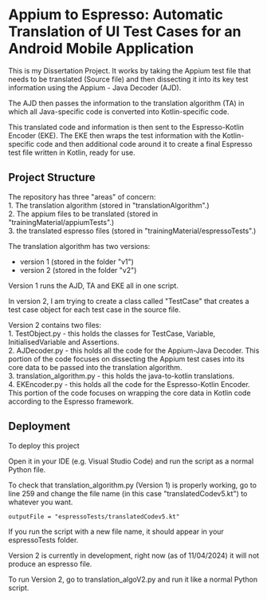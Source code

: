 
# Appium to Espresso: Automatic Translation of UI Test Cases for an Android Mobile Application

This is my Dissertation Project. It works by taking the Appium test file that needs to be translated (Source file) and then dissecting it into its key test information using the Appium - Java Decoder (AJD). 

The AJD then passes the information to the translation algorithm (TA) in which all Java-specific code is converted into Kotlin-specific code. 

This translated code and information is then sent to the Espresso-Kotlin Encoder (EKE). The EKE then wraps the test information with the Kotlin-specific code and then additional code around it to create a final Espresso test file written in Kotlin, ready for use. 



## Project Structure

The repository has three "areas" of concern:   
    1. The translation algorithm (stored in "translationAlgorithm".)  
    2. The appium files to be translated (stored in "trainingMaterial/appiumTests".)   
    3. the translated espresso files (stored in "trainingMaterial/espressoTests".)  

The translation algorithm has two versions:  
- version 1 (stored in the folder "v1")  
- version 2 (stored in the folder "v2")  

Version 1 runs the AJD, TA and EKE all in one script.

In version 2, I am trying to create a class called "TestCase" that creates a test case object for each test case in the source file.

Version 2 contains two files:  
    1. TestObject.py - this holds the classes for TestCase, Variable, InitialisedVariable and Assertions.  
    2. AJDecoder.py - this holds all the code for the Appium-Java Decoder. This portion of the code focuses on dissecting the Appium test cases into its core data to be passed into the translation algorithm.  
    3. translation_algorithm.py - this holds the java-to-kotlin translations.  
    4. EKEncoder.py - this holds all the code for the Espresso-Kotlin Encoder. This portion of the code focuses on wrapping the core data in Kotlin code according to the Espresso framework.   

## Deployment

To deploy this project

Open it in your IDE (e.g. Visual Studio Code) and run the script as a normal Python file. 

To check that translation_algorithm.py (Version 1) is properly working, go to line 259 and change the file name (in this case "translatedCodev5.kt") to whatever you want. 

```
outputFile = "espressoTests/translatedCodev5.kt"

```

If you run the script with a new file name, it should appear in your espressoTests folder. 

Version 2 is currently in development, right now (as of 11/04/2024) it will not produce an espresso file.  

To run Version 2, go to translation_algoV2.py and run it like a normal Python script.
